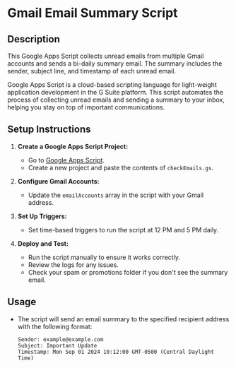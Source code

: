 # Gmail Email Summary Script

## Description
This Google Apps Script collects unread emails from multiple Gmail accounts and sends a bi-daily summary email. The summary includes the sender, subject line, and timestamp of each unread email.

Google Apps Script is a cloud-based scripting language for light-weight application development in the G Suite platform. This script automates the process of collecting unread emails and sending a summary to your inbox, helping you stay on top of important communications.

## Setup Instructions

1. **Create a Google Apps Script Project:**
   - Go to [Google Apps Script](https://script.google.com/).
   - Create a new project and paste the contents of `checkEmails.gs`.

2. **Configure Gmail Accounts:**
   - Update the `emailAccounts` array in the script with your Gmail address.

3. **Set Up Triggers:**
   - Set time-based triggers to run the script at 12 PM and 5 PM daily.

4. **Deploy and Test:**
   - Run the script manually to ensure it works correctly.
   - Review the logs for any issues.
   - Check your spam or promotions folder if you don't see the summary email.

## Usage
- The script will send an email summary to the specified recipient address with the following format:

   ```plaintext
   Sender: example@example.com
   Subject: Important Update
   Timestamp: Mon Sep 01 2024 10:12:00 GMT-0500 (Central Daylight Time)
